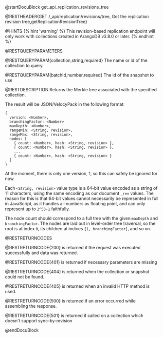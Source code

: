 
@startDocuBlock get_api_replication_revisions_tree

@RESTHEADER{GET /_api/replication/revisions/tree, Get the replication revision tree,getReplicationRevisionTree}

@HINTS
{% hint 'warning' %}
This revision-based replication endpoint will only work with collections
created in ArangoDB v3.8.0 or later.
{% endhint %}

@RESTQUERYPARAMETERS

@RESTQUERYPARAM{collection,string,required}
The name or id of the collection to query.

@RESTQUERYPARAM{batchId,number,required}
The id of the snapshot to use

@RESTDESCRIPTION
Returns the Merkle tree associated with the specified collection.

The result will be JSON/VelocyPack in the following format:
```
{
  version: <Number>,
  branchingFactor: <Number>
  maxDepth: <Number>,
  rangeMin: <String, revision>,
  rangeMax: <String, revision>,
  nodes: [
    { count: <Number>, hash: <String, revision> },
    { count: <Number>, hash: <String, revision> },
    ...
    { count: <Number>, hash: <String, revision> }
  ]
}
```

At the moment, there is only one version, 1, so this can safely be ignored for
now.

Each `<String, revision>` value type is a 64-bit value encoded as a string of
11 characters, using the same encoding as our document `_rev` values. The
reason for this is that 64-bit values cannot necessarily be represented in full
in JavaScript, as it handles all numbers as floating point, and can only
represent up to `2^53-1` faithfully.

The node count should correspond to a full tree with the given `maxDepth` and
`branchingFactor`. The nodes are laid out in level-order tree traversal, so the
root is at index `0`, its children at indices `[1, branchingFactor]`, and so
on.

@RESTRETURNCODES

@RESTRETURNCODE{200}
is returned if the request was executed successfully and data was returned.

@RESTRETURNCODE{401}
is returned if necessary parameters are missing

@RESTRETURNCODE{404}
is returned when the collection or snapshot could not be found.

@RESTRETURNCODE{405}
is returned when an invalid HTTP method is used.

@RESTRETURNCODE{500}
is returned if an error occurred while assembling the response.

@RESTRETURNCODE{501}
is returned if called on a collection which doesn't support sync-by-revision

@endDocuBlock
